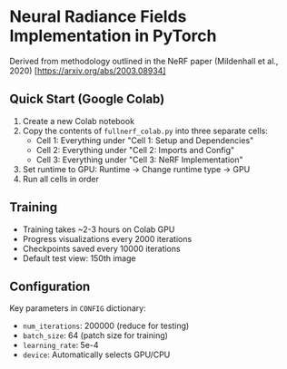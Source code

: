 # Neural Radiance Fields Implementation in PyTorch

Derived from methodology outlined in the NeRF paper (Mildenhall et al., 2020) [https://arxiv.org/abs/2003.08934]

## Quick Start (Google Colab)

1. Create a new Colab notebook
2. Copy the contents of `fullnerf_colab.py` into three separate cells:
   - Cell 1: Everything under "Cell 1: Setup and Dependencies"
   - Cell 2: Everything under "Cell 2: Imports and Config"
   - Cell 3: Everything under "Cell 3: NeRF Implementation"
3. Set runtime to GPU: Runtime -> Change runtime type -> GPU
4. Run all cells in order

## Training

- Training takes ~2-3 hours on Colab GPU
- Progress visualizations every 2000 iterations
- Checkpoints saved every 10000 iterations
- Default test view: 150th image

## Configuration

Key parameters in `CONFIG` dictionary:

- `num_iterations`: 200000 (reduce for testing)
- `batch_size`: 64 (patch size for training)
- `learning_rate`: 5e-4
- `device`: Automatically selects GPU/CPU
